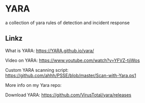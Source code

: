 # YARA
a collection of yara rules of detection and incident response

## Linkz
What is YARA:
https://YARA.github.io/yara/

Video on YARA:
https://www.youtube.com/watch?v=YFVZ-tjjWos

Custom YARA scanning script:
https://github.com/ahhh/PSSE/blob/master/Scan-with-Yara.ps1

More info on my Yara repo:

Download YARA: 
https://github.com/VirusTotal/yara/releases
